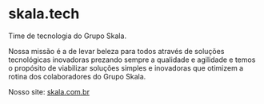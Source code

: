 # skala.tech

Time de tecnologia do Grupo Skala.

Nossa missão é a de levar beleza para todos através de soluções tecnológicas inovadoras prezando sempre a qualidade e agilidade e temos o propósito de viabilizar soluções simples e inovadoras que otimizem a rotina dos colaboradores do Grupo Skala.

Nosso site: [skala.com.br](www.skala.com.br)

<!---
skala-tech/skala-tech is a ✨ special ✨ repository because its `README.md` (this file) appears on your GitHub profile.
You can click the Preview link to take a look at your changes.
--->
